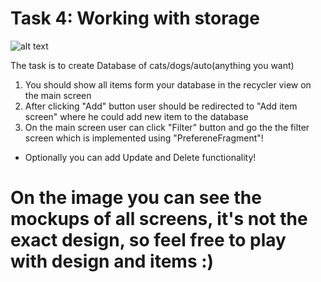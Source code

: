 # Task 4: Working with storage
![alt text](https://github.com/rolling-scopes-school/rs.android.task.4/blob/master/TaskDescritpion.svg)

The task is to create Database of cats/dogs/auto(anything you want)
1. You should show all items form your database in the recycler view on the main screen
2. After clicking "Add" button user should be redirected to "Add item screen" where he could add new item to the database
3. On the main screen user can click "Filter" button and go the the filter screen which is implemented using "PrefereneFragment"!

* Optionally you can add Update and Delete functionality!

# On the image you can see the mockups of all screens, it's not the exact design, so feel free to play with design and items :)
